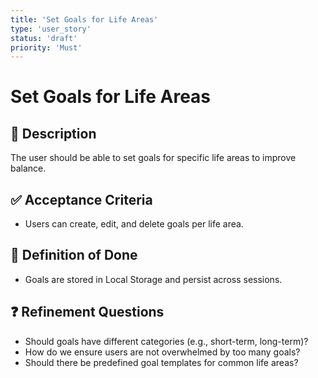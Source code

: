 ```yaml
---
title: 'Set Goals for Life Areas'
type: 'user_story'
status: 'draft'
priority: 'Must'
---
```


# Set Goals for Life Areas

## 📌 Description

The user should be able to set goals for specific life areas to improve balance.

## ✅ Acceptance Criteria

- Users can create, edit, and delete goals per life area.

## 🎯 Definition of Done

- Goals are stored in Local Storage and persist across sessions.

## ❓ Refinement Questions

- Should goals have different categories (e.g., short-term, long-term)?
- How do we ensure users are not overwhelmed by too many goals?
- Should there be predefined goal templates for common life areas?
